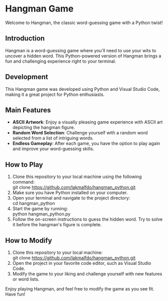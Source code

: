 # Hangman Game
Welcome to Hangman, the classic word-guessing game with a Python twist!

## Introduction
Hangman is a word-guessing game where you'll need to use your wits to uncover a hidden word. This Python-powered version of Hangman brings a fun and challenging experience right to your terminal.

## Development
This Hangman game was developed using Python and Visual Studio Code, making it a great project for Python enthusiasts.

## Main Features
- **ASCII Artwork**: Enjoy a visually pleasing game experience with ASCII art depicting the hangman figure.
- **Random Word Selection**: Challenge yourself with a random word selected from a list of intriguing words.
- **Endless Gameplay**: After each game, you have the option to play again and improve your word-guessing skills.

## How to Play
1. Clone this repository to your local machine using the following command:<br>
   git clone https://github.com/lakmalfdo/hangman_python.git
2. Make sure you have Python installed on your computer.
3. Open your terminal and navigate to the project directory:<br>
   cd hangman_python
4. Start the game by running:<br>
   python hangman_python.py
5. Follow the on-screen instructions to guess the hidden word. Try to solve it before the hangman's figure is complete.

## How to Modify

1. Clone this repository to your local machine:<br>
   git clone https://github.com/lakmalfdo/hangman_python.git
2. Open the project in your favorite code editor, such as Visual Studio Code.
3. Modify the game to your liking and challenge yourself with new features or word lists.

Enjoy playing Hangman, and feel free to modify the game as you see fit. Have fun!
